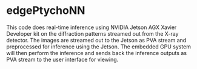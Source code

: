 # edgePtychoNN

This code does real-time inference using NVIDIA Jetson AGX Xavier Developer kit on the diffraction patterns streamed out from the X-ray detector. The images are streamed out to the Jetson as PVA stream and 
preprocessed for inference using the Jetson. The embedded GPU system will then perform the inference and sends back the inference outputs as PVA stream to the user interface for viewing. 
